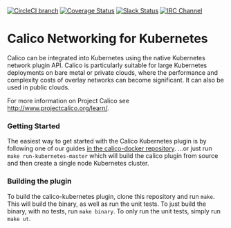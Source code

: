 [![CircleCI branch](https://img.shields.io/circleci/project/projectcalico/calico-kubernetes/master.svg)](https://circleci.com/gh/projectcalico/calico-kubernetes/tree/master)
[![Coverage Status](https://coveralls.io/repos/projectcalico/calico-kubernetes/badge.svg?branch=master&service=github)](https://coveralls.io/github/projectcalico/calico-kubernetes?branch=master)
[![Slack Status](https://calicousers-slackin.herokuapp.com/badge.svg)](https://calicousers-slackin.herokuapp.com)
[![IRC Channel](https://img.shields.io/badge/irc-%23calico-blue.svg)](https://kiwiirc.com/client/irc.freenode.net/#calico)

# Calico Networking for Kubernetes
Calico can be integrated into Kubernetes using the native Kubernetes network plugin API.  Calico is particularly suitable for large Kubernetes deployments on bare metal or private clouds, where the performance and complexity costs of overlay networks can become significant. It can also be used in public clouds.

For more information on Project Calico see http://www.projectcalico.org/learn/.

### Getting Started
The easiest way to get started with the Calico Kubernetes plugin is by following one of our guides [in the calico-docker repository](https://github.com/projectcalico/calico-docker/tree/master/docs/kubernetes).
...or just run `make run-kubernetes-master` which will build the calico plugin from source and then create a single node Kubernetes cluster.

### Building the plugin
To build the calico-kubernetes plugin, clone this repository and run `make`.  This will build the binary, as well as run the unit tests.  To just build the binary, with no tests, run `make binary`.  To only run the unit tests, simply run `make ut`.

